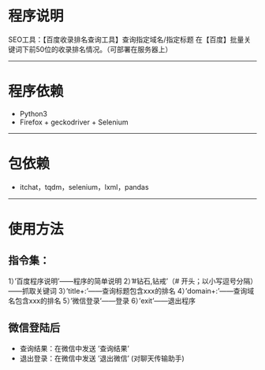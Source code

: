 # 程序说明
SEO工具：【百度收录排名查询工具】查询指定域名/指定标题 在【百度】批量关键词下前50位的收录排名情况。（可部署在服务器上）

--- 

# 程序依赖
- Python3
- Firefox + geckodriver + Selenium

---

# 包依赖
- itchat，tqdm，selenium，lxml，pandas

---

# 使用方法
## 指令集：
1）’百度程序说明’——程序的简单说明
2）’#钻石,钻戒’（# 开头；以小写逗号分隔）——抓取关键词
3）’title+:’——查询标题包含xxx的排名
4）’domain+:’——查询域名包含xxx的排名
5）’微信登录’——登录
6）’exit’——退出程序

## 微信登陆后
- 查询结果：在微信中发送 ’查询结果’
- 退出登录：在微信中发送 ’退出微信’ (对聊天传输助手)
